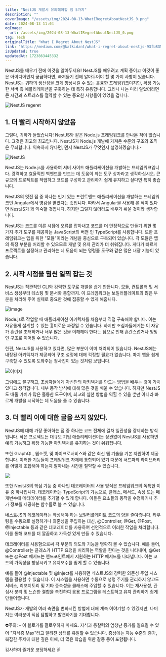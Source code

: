 ```yaml
---
title: "NestJS 개발시 유의해야할 점 5가지"
description: ""
coverImage: "/assets/img/2024-08-13-WhatIRegretAboutNestJS_0.png"
date: 2024-08-13 11:04
ogImage:
  url: /assets/img/2024-08-13-WhatIRegretAboutNestJS_0.png
tag: Tech
originalTitle: "What I Regret About NestJS"
link: "https://medium.com/@kalkidant/what-i-regret-about-nestjs-93fb835c19e3"
isUpdated: true
updatedAt: 1723863445332
---
```


NestJS를 배우기 전에 이것을 알아두세요! NestJS를 배우려고 계획 중이고 이것이 좋은 아이디어인지 궁금하다면, 빠져들기 전에 알아두어야 할 몇 가지 사항이 있습니다. NestJS는 귀하의 생산성을 크게 향상시킬 수 있는 훌륭한 프레임워크이지만, 확장 가능한 서버 측 애플리케이션을 구축하는 데 특히 유용합니다. 그러나 나는 미리 알았더라면 큰 시간과 스트레스를 절약할 수 있는 중요한 사항들이 있었을 겁니다.

![NestJS regeret](/assets/img/2024-08-13-WhatIRegretAboutNestJS_0.png)

## 1. 더 빨리 시작하지 않았음

그렇다, 귀하가 들었습니다! NestJS와 같은 Node.js 프레임워크를 만나본 적이 없습니다. 그것은 최고의 최고입니다. NestJS가 Node.js 개발에 가져온 수준의 구조와 조직은 무죄합니다. 익숙하지 않다면, 먼저 NestJS가 무엇인지 설명하겠습니다:-

<div class="content-ad"></div>

![NestJS](/assets/img/2024-08-13-WhatIRegretAboutNestJS_1.png)

NestJS는 Node.js를 사용하여 서버 사이드 애플리케이션을 개발하는 프레임워크입니다. 강력하고 효율적인 백엔드를 만드는 데 도움이 되는 도구 상자라고 생각하십시오. 큰 규모의 프로젝트를 작업하고 코드를 구성하고 관리하기 쉽게 유지하고 싶다면 특히 좋습니다.

NestJS의 멋진 점 중 하나는 인기 있는 프런트엔드 애플리케이션을 개발하는 프레임워크인 Angular에서 영감을 받았다는 것입니다. 따라서 Angular을 사용해 본 적이 있다면 NestJS가 꽤 익숙할 것입니다. 하지만 그렇지 않더라도 배우기 쉬울 것이라 생각합니다.

NestJS는 코드를 이른 시점에 오류를 잡아내고 코드를 더 안정적으로 만들기 위한 몇 가지 추가 도구를 제공하는 JavaScript의 버전 인 TypeScript를 사용합니다. 또한 프레임워크는 앱을 위한 "모듈"이라는 개념을 중심으로 구축되어 있습니다. 각 모듈은 앱의 특정 부분을 처리할 수 있으므로 개발 및 유지 관리가 더 쉬워집니다. 게다가 빠르게 프로젝트를 설정하고 관리하는 데 도움이 되는 명령줄 도구와 같은 많은 내장 기능이 있습니다.

<div class="content-ad"></div>

## 2. 시작 시점을 훨씬 일찍 잡는 것

NestJS는 직관적인 CLI와 강력한 도구로 개발을 쉽게 만듭니다. 모듈, 컨트롤러 및 서비스 생성부터 테스팅 및 문서화 통합까지. 이 프레임워크는 보일러플레이트의 많은 부분을 처리해 주어 실제로 중요한 것에 집중할 수 있게 해줍니다.

![image](/assets/img/2024-08-13-WhatIRegretAboutNestJS_2.png)

Node.js로 작업할 때 애플리케이션 아키텍처를 처음부터 직접 구축해야 합니다. 이는 자유롭게 설계할 수 있는 흥미로운 과정일 수 있습니다. 하지만 초심자들에게는 이 자유가 혼란을 초래하거나 너무 많은 것을 이해해야 한다는 점으로 인해 혼란스럽거나 엉망인 구조로 이어질 수 있습니다.

<div class="content-ad"></div>

한편, NestJS를 사용하고 있다면, 많은 부분이 이미 처리되어 있습니다. NestJS에는 내장된 아키텍처가 제공되어 구조 설정에 대해 걱정할 필요가 없습니다. 마치 앱을 쉽게 구축할 수 있도록 도와주는 청사진이 있는 것처럼 보입니다.

![이미지](/assets/img/2024-08-13-WhatIRegretAboutNestJS_3.png)

그럼에도 불구하고, 초심자들에게 자신만의 아키텍처를 만드는 방법을 배우는 것이 가치있다고 생각합니다. 내부 동작 방식에 대해 많은 것을 배울 수 있습니다. 하지만 NestJS도 배울 가치가 많은 훌륭한 도구이며, 최고의 실천 방법을 익힐 수 있을 뿐만 아니라 빠르게 개발을 시작하는 데 도움을 줄 수 있습니다.

## 3. 더 빨리 이에 대한 글을 쓰지 않았다.

<div class="content-ad"></div>

NestJS에 대해 가장 좋아하는 점 중 하나는 코드 전체에 걸쳐 일관성을 강제하는 방식입니다. 작은 프로젝트든 대규모 기업 애플리케이션이든 상관없이 NestJS를 사용하면 예측 가능하고 확장 가능한 아키텍처를 유지하는 것이 쉬워집니다.

또한 GraphQL, 웹소켓, 및 마이크로서비스와 같은 최신 웹 기술을 기본 지원하여 제공합니다. 이러한 기능들이 프레임워크 자체에 통합되어 있기 때문에 서드파티 라이브러리를 어떻게 조합해야 하는지 알아내는 시간을 절약할 수 있습니다.

<img src="/assets/img/2024-08-13-WhatIRegretAboutNestJS_4.png" />

또한 NestJS의 핵심 기능 중 하나인 데코레이터의 사용 방식은 프레임워크의 독특한 이유 중 하나입니다. 데코레이터는 TypeScript의 기능으로, 클래스, 메서드, 속성 또는 매개변수에 메타데이터를 추가할 수 있게 합니다. 이들은 요소들의 동작을 수정하거나 추가 정보를 제공하는 함수들로 볼 수 있습니다.

<div class="content-ad"></div>

네스트JS의 데코레이터는 작성해야 하는 보일러플레이트 코드의 양을 줄여줍니다. 라우팅을 수동으로 설정하거나 의존성을 주입하는 대신, @Controller, @Get, @Post, @Injectable 등과 같은 데코레이터를 사용하여 선언적으로 이러한 작업을 처리합니다. 이를 통해 코드를 더 깔끔하고 가독성 있게 만들 수 있습니다.

데코레이터를 사용함으로써 각 부분의 의도와 기능을 명확히 볼 수 있습니다. 예를 들어, @Controller는 클래스가 HTTP 요청을 처리하는 역할을 한다는 것을 나타내며, @Get 또는 @Post 메서드는 엔드포인트에서 지원하는 HTTP 메서드를 나타냅니다. 이는 코드의 가독성을 향상시키고 유지보수를 쉽게 할 수 있습니다.

예를 들어 @Injectable 및 @Inject를 사용하면 네스트JS의 강력한 의존성 주입 시스템을 활용할 수 있습니다. 이 시스템을 사용하면 수동으로 생명 주기를 관리하지 않고도 서비스, 리포지토리 및 기타 종속성을 클래스에 주입할 수 있습니다. 이는 재사용성, 관심사 분리 및 느슨한 결합을 촉진하여 응용 프로그램을 테스트하고 유지 관리하기 쉽게 만들어줍니다.

<div class="content-ad"></div>

NestJS가 개발의 여러 측면을 변화시킨 방법에 대해 계속 이야기할 수 있겠지만, 나머지는 여러분이 직접 탐험하고 발견하기를 기대합니다.

⛔주의: - 이 블로거를 팔로우하지 마세요. 지식과 통찰력의 엄청난 증가를 일으킬 수 있어 "지식증 Max"라고 알려진 상태를 유발할 수 있습니다. 증상에는 지능 수준의 증가, 복잡한 주제에 대한 깊은 이해, 더 많은 학습을 위한 갈증 등이 포함됩니다.

감사하며 즐거운 코딩하세요 ✌️
